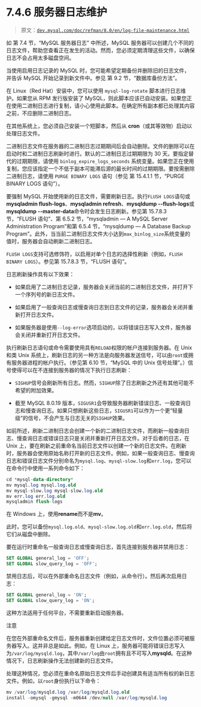 # 7.4.6 服务器日志维护

> 原文：[`dev.mysql.com/doc/refman/8.0/en/log-file-maintenance.html`](https://dev.mysql.com/doc/refman/8.0/en/log-file-maintenance.html)

如 第 7.4 节，“MySQL 服务器日志” 中所述，MySQL 服务器可以创建几个不同的日志文件，帮助您查看正在发生的活动。然而，您必须定期清理这些文件，以确保日志不会占用太多磁盘空间。

当使用启用日志记录的 MySQL 时，您可能希望定期备份并删除旧的日志文件，并告诉 MySQL 开始记录到新文件中。参见 第 9.2 节，“数据库备份方法”。

在 Linux（Red Hat）安装中，您可以使用 `mysql-log-rotate` 脚本进行日志维护。如果您从 RPM 发行版安装了 MySQL，则此脚本应该已自动安装。如果您正在使用二进制日志进行复制，请小心使用此脚本。在确定所有副本都已处理其内容之前，不应删除二进制日志。

在其他系统上，您必须自己安装一个短脚本，然后从 **cron**（或其等效物）启动以处理日志文件。

二进制日志文件在服务器的二进制日志过期期间后会自动删除。文件的删除可以在启动时和二进制日志刷新时进行。默认的二进制日志过期期限为 30 天。要指定替代的过期期限，请使用 `binlog_expire_logs_seconds` 系统变量。如果您正在使用复制，您应该指定一个不低于副本可能滞后源的最长时间的过期期限。要按需删除二进制日志，请使用 `PURGE BINARY LOGS` 语句（参见 第 15.4.1.1 节，“PURGE BINARY LOGS 语句”）。

要强制 MySQL 开始使用新的日志文件，需要刷新日志。执行`FLUSH LOGS`语句或**mysqladmin flush-logs**、**mysqladmin refresh**、**mysqldump --flush-logs**或**mysqldump --master-data**命令时会发生日志刷新。参见第 15.7.8.3 节，“FLUSH 语句”、第 6.5.2 节，“mysqladmin — A MySQL Server Administration Program”和第 6.5.4 节，“mysqldump — A Database Backup Program”。此外，当当前二进制日志文件大小达到`max_binlog_size`系统变量的值时，服务器会自动刷新二进制日志。

`FLUSH LOGS`支持可选修饰符，以启用对单个日志的选择性刷新（例如，`FLUSH BINARY LOGS`）。参见第 15.7.8.3 节，“FLUSH 语句”。

日志刷新操作具有以下效果：

+   如果启用了二进制日志记录，服务器会关闭当前的二进制日志文件，并打开下一个序列号的新日志文件。

+   如果启用了一般查询日志或慢查询日志到日志文件的记录，服务器会关闭并重新打开日志文件。

+   如果服务器是使用`--log-error`选项启动的，以将错误日志写入文件，服务器会关闭并重新打开日志文件。

执行刷新日志语句或命令需要使用具有`RELOAD`权限的帐户连接到服务器。在 Unix 和类 Unix 系统上，刷新日志的另一种方法是向服务器发送信号，可以由`root`或拥有服务器进程的帐户执行。（参见第 6.10 节，“MySQL 中的 Unix 信号处理”。）信号使得可以在不连接到服务器的情况下执行日志刷新：

+   `SIGHUP`信号会刷新所有日志。然而，`SIGHUP`除了日志刷新之外还有其他可能不希望的附加效果。

+   截至 MySQL 8.0.19 版本，`SIGUSR1`会导致服务器刷新错误日志、一般查询日志和慢查询日志。如果只想刷新这些日志，`SIGUSR1`可以作为一个更“轻量级”的信号，不会产生与日志无关的`SIGHUP`效果。

如前所述，刷新二进制日志会创建一个新的二进制日志文件，而刷新一般查询日志、慢查询日志或错误日志只是关闭并重新打开日志文件。对于后者的日志，在 Unix 上，要在刷新之前重命名当前日志文件以创建一个新的日志文件。在刷新时，服务器会使用原始名称打开新的日志文件。例如，如果一般查询日志、慢查询日志和错误日志文件分别命名为`mysql.log`、`mysql-slow.log`和`err.log`，您可以在命令行中使用一系列命令如下：

```sql
cd *mysql-data-directory*
mv mysql.log mysql.log.old
mv mysql-slow.log mysql-slow.log.old
mv err.log err.log.old
mysqladmin flush-logs
```

在 Windows 上，使用**rename**而不是**mv**。

此时，您可以备份`mysql.log.old`、`mysql-slow.log.old`和`err.log.old`，然后将它们从磁盘中删除。

要在运行时重命名一般查询日志或慢查询日志，首先连接到服务器并禁用日志：

```sql
SET GLOBAL general_log = 'OFF';
SET GLOBAL slow_query_log = 'OFF';
```

禁用日志后，可以在外部重命名日志文件（例如，从命令行）。然后再次启用日志：

```sql
SET GLOBAL general_log = 'ON';
SET GLOBAL slow_query_log = 'ON';
```

这种方法适用于任何平台，不需要重新启动服务器。

注意

在您在外部重命名文件后，服务器重新创建给定日志文件时，文件位置必须可被服务器写入。这并非总是如此。例如，在 Linux 上，服务器可能将错误日志写入为`/var/log/mysqld.log`，其中`/var/log`由`root`拥有且不可写入**mysqld**。在这种情况下，日志刷新操作无法创建新的日志文件。

处理这种情况，您必须在重命名原始日志文件后手动创建具有适当所有权的新日志文件。例如，以`root`身份执行以下命令：

```sql
mv /var/log/mysqld.log /var/log/mysqld.log.old
install -omysql -gmysql -m0644 /dev/null /var/log/mysqld.log
```
